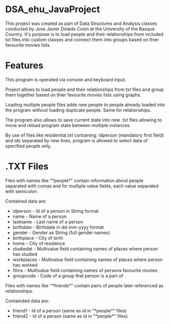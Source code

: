 # DSA_ehu_JavaProject
This project was created as part of Data Structures and Analysis classes conducted by Jose Javier Dolado Cosin at the University of the Basque Country.
It's purpose is to load people and their relationships from included txt files into custom classes and connect them into groups based on thier favourite movies lists.

# Features
This program is operated via console and keyboard input.

Project allows to load people and their relationships from txt files and group them together based on thier favourite movies lists using graphs.

Loading multiple people files adds new people to people already loaded into the program without loading duplicate people.
Same for relationships.

The program also allows to save current state into new .txt files allowing to move and reload program state between multiple instances.

By use of files like residential.txt containing:
idperson (mandatory first field) and ids separated by new lines, program is allowed to select data of specified people only.

# .TXT Files
Files with names like "\*people\*" contain information about people separated with comas and for multiple value fields, each value separated with semicolon.

Contained data are:
- idperson - Id of a person in String format
- name - Name of a person
- lastname - Last name of a person
- birthdate - Birthdate in dd-mm-yyyy format
- gender - Gender as String (full gender names)
- birthplace - City of birth
- home - City of residence
- studiedat - Multivalue field containing names of places where person has studied
- workplaces - Multivalue field containing names of places where person has worked
- films - Multivalue field containing names of persons favourite movies
- groupcode - Code of a group that person is a part of

Files with names like "\*friends\*" contain pairs of people later referenced as relationships.

Containded data are:
- friend1 - Id of a person (same as id in "\*people\*" files)
- friend2 - Id of a person (same as id in "\*people\*" files)
